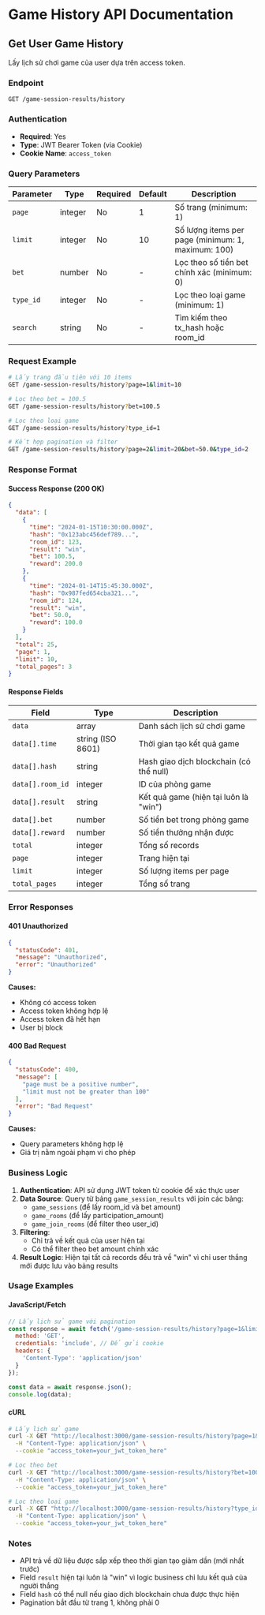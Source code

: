 # Game History API Documentation

## Get User Game History

Lấy lịch sử chơi game của user dựa trên access token.

### Endpoint
```
GET /game-session-results/history
```

### Authentication
- **Required**: Yes
- **Type**: JWT Bearer Token (via Cookie)
- **Cookie Name**: `access_token`

### Query Parameters

| Parameter | Type | Required | Default | Description |
|-----------|------|----------|---------|-------------|
| `page` | integer | No | 1 | Số trang (minimum: 1) |
| `limit` | integer | No | 10 | Số lượng items per page (minimum: 1, maximum: 100) |
| `bet` | number | No | - | Lọc theo số tiền bet chính xác (minimum: 0) |
| `type_id` | integer | No | - | Lọc theo loại game (minimum: 1) |
| `search` | string | No | - | Tìm kiếm theo tx_hash hoặc room_id |

### Request Example

```bash
# Lấy trang đầu tiên với 10 items
GET /game-session-results/history?page=1&limit=10

# Lọc theo bet = 100.5
GET /game-session-results/history?bet=100.5

# Lọc theo loại game
GET /game-session-results/history?type_id=1

# Kết hợp pagination và filter
GET /game-session-results/history?page=2&limit=20&bet=50.0&type_id=2
```

### Response Format

#### Success Response (200 OK)

```json
{
  "data": [
    {
      "time": "2024-01-15T10:30:00.000Z",
      "hash": "0x123abc456def789...",
      "room_id": 123,
      "result": "win",
      "bet": 100.5,
      "reward": 200.0
    },
    {
      "time": "2024-01-14T15:45:30.000Z",
      "hash": "0x987fed654cba321...",
      "room_id": 124,
      "result": "win",
      "bet": 50.0,
      "reward": 100.0
    }
  ],
  "total": 25,
  "page": 1,
  "limit": 10,
  "total_pages": 3
}
```

#### Response Fields

| Field | Type | Description |
|-------|------|-------------|
| `data` | array | Danh sách lịch sử chơi game |
| `data[].time` | string (ISO 8601) | Thời gian tạo kết quả game |
| `data[].hash` | string | Hash giao dịch blockchain (có thể null) |
| `data[].room_id` | integer | ID của phòng game |
| `data[].result` | string | Kết quả game (hiện tại luôn là "win") |
| `data[].bet` | number | Số tiền bet trong phòng game |
| `data[].reward` | number | Số tiền thưởng nhận được |
| `total` | integer | Tổng số records |
| `page` | integer | Trang hiện tại |
| `limit` | integer | Số lượng items per page |
| `total_pages` | integer | Tổng số trang |

### Error Responses

#### 401 Unauthorized
```json
{
  "statusCode": 401,
  "message": "Unauthorized",
  "error": "Unauthorized"
}
```

**Causes:**
- Không có access token
- Access token không hợp lệ
- Access token đã hết hạn
- User bị block

#### 400 Bad Request
```json
{
  "statusCode": 400,
  "message": [
    "page must be a positive number",
    "limit must not be greater than 100"
  ],
  "error": "Bad Request"
}
```

**Causes:**
- Query parameters không hợp lệ
- Giá trị nằm ngoài phạm vi cho phép

### Business Logic

1. **Authentication**: API sử dụng JWT token từ cookie để xác thực user
2. **Data Source**: Query từ bảng `game_session_results` với join các bảng:
   - `game_sessions` (để lấy room_id và bet amount)
   - `game_rooms` (để lấy participation_amount)
   - `game_join_rooms` (để filter theo user_id)
3. **Filtering**: 
   - Chỉ trả về kết quả của user hiện tại
   - Có thể filter theo bet amount chính xác
4. **Result Logic**: Hiện tại tất cả records đều trả về "win" vì chỉ user thắng mới được lưu vào bảng results

### Usage Examples

#### JavaScript/Fetch
```javascript
// Lấy lịch sử game với pagination
const response = await fetch('/game-session-results/history?page=1&limit=10', {
  method: 'GET',
  credentials: 'include', // Để gửi cookie
  headers: {
    'Content-Type': 'application/json'
  }
});

const data = await response.json();
console.log(data);
```

#### cURL
```bash
# Lấy lịch sử game
curl -X GET "http://localhost:3000/game-session-results/history?page=1&limit=10" \
  -H "Content-Type: application/json" \
  --cookie "access_token=your_jwt_token_here"

# Lọc theo bet
curl -X GET "http://localhost:3000/game-session-results/history?bet=100.5" \
  -H "Content-Type: application/json" \
  --cookie "access_token=your_jwt_token_here"

# Lọc theo loại game
curl -X GET "http://localhost:3000/game-session-results/history?type_id=1" \
  -H "Content-Type: application/json" \
  --cookie "access_token=your_jwt_token_here"
```

### Notes

- API trả về dữ liệu được sắp xếp theo thời gian tạo giảm dần (mới nhất trước)
- Field `result` hiện tại luôn là "win" vì logic business chỉ lưu kết quả của người thắng
- Field `hash` có thể null nếu giao dịch blockchain chưa được thực hiện
- Pagination bắt đầu từ trang 1, không phải 0
